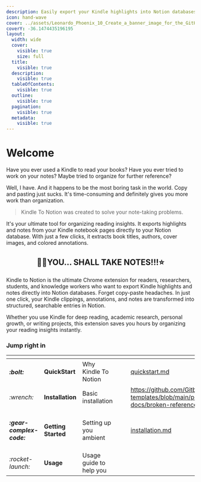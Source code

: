 ```yaml
---
description: Easily export your Kindle highlights into Notion databases
icon: hand-wave
cover: ../assets/Leonardo_Phoenix_10_Create_a_banner_image_for_the_GitHub_repos_2.jpg
coverY: -36.1474435196195
layout:
  width: wide
  cover:
    visible: true
    size: full
  title:
    visible: true
  description:
    visible: true
  tableOfContents:
    visible: true
  outline:
    visible: true
  pagination:
    visible: true
  metadata:
    visible: true
---
```


# Welcome

Have you ever used a Kindle to read your books? Have you ever tried to work on your notes? Maybe tried to organize for further reference?

Well, I have. And it happens to be the most boring task in the world. Copy and pasting just sucks. It's time-consuming and definitely gives you more work than organization.

> Kindle To Notion was created to solve your note-taking problems.

It's your ultimate tool for organizing reading insights. It exports highlights and notes from your Kindle notebook pages directly to your Notion database. With just a few clicks, it extracts book titles, authors, cover images, and colored annotations.

<h2 align="center">🧙‍♂️YOU... SHALL TAKE NOTES!!!⭐</h2>

Kindle to Notion is the ultimate Chrome extension for readers, researchers, students, and knowledge workers who want to export Kindle highlights and notes directly into Notion databases. Forget copy-paste headaches. In just one click, your Kindle clippings, annotations, and notes are transformed into structured, searchable entries in Notion.

Whether you use Kindle for deep reading, academic research, personal growth, or writing projects, this extension saves you hours by organizing your reading insights instantly.

### Jump right in

<table data-view="cards"><thead><tr><th></th><th></th><th></th><th data-hidden data-card-cover data-type="files"></th><th data-hidden></th><th data-hidden data-card-target data-type="content-ref"></th></tr></thead><tbody><tr><td><h4><i class="fa-bolt">:bolt:</i></h4></td><td><strong>QuickStart</strong></td><td>Why Kindle To Notion</td><td></td><td></td><td><a href="getting-started/quickstart.md">quickstart.md</a></td></tr><tr><td><i class="fa-wrench">:wrench:</i></td><td><strong>Installation</strong></td><td>Basic installation</td><td></td><td></td><td><a href="https://github.com/GitbookIO/gitbook-templates/blob/main/product-docs/broken-reference/README.md">https://github.com/GitbookIO/gitbook-templates/blob/main/product-docs/broken-reference/README.md</a></td></tr><tr><td><h4><i class="fa-gear-complex-code">:gear-complex-code:</i></h4></td><td><strong>Getting Started</strong></td><td>Setting up you ambient</td><td></td><td></td><td><a href="getting-started/installation.md">installation.md</a></td></tr><tr><td><i class="fa-rocket-launch">:rocket-launch:</i></td><td><strong>Usage</strong></td><td>Usage guide to help you</td><td></td><td></td><td></td></tr></tbody></table>
